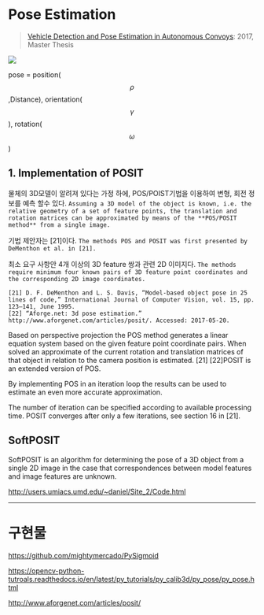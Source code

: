 # Pose Estimation 

> [Vehicle Detection and Pose Estimation in Autonomous Convoys](https://brage.bibsys.no/xmlui/bitstream/handle/11250/2455922/Baardseth_Elisabeth.pdf?sequence=1&isAllowed=y): 2017, Master Thesis





![](https://i.imgur.com/yQUQgc2.png)

pose = position($$\rho$$,Distance), orientation($$\gamma $$), rotation($$ \omega$$)

## 1. Implementation of POSIT


물체의 3D모델이 알려져 있다는 가정 하에, POS/POIST기법을 이용하여 변형, 회전 정보를 예측 할수 있다. `Assuming a 3D model of the object is known, i.e. the relative geometry of a set of feature points, the translation and rotation matrices can be approximated by means of the **POS/POSIT method** from a single image.`

기법 제안자는 [21]이다. `The methods POS and POSIT was first presented by DeMenthon et al. in [21]. `

최소 요구 사항안 4개 이상의 3D feature 쌍과 관련 2D 이미지다. `The methods require minimum four known pairs of 3D feature point coordinates and the corresponding 2D image coordinates.`

```
[21] D. F. DeMenthon and L. S. Davis, “Model-based object pose in 25 lines of code,” International Journal of Computer Vision, vol. 15, pp. 123–141, June 1995.
[22] “Aforge.net: 3d pose estimation.” http://www.aforgenet.com/articles/posit/. Accessed: 2017-05-20.
```

Based on perspective projection the POS method generates a linear equation system based on the given feature point coordinate pairs. When solved an approximate of the current rotation and translation matrices of that object in relation to the camera position is estimated. [21] [22]POSIT is an extended version of POS. 

By implementing POS in an iteration loop the results can be used to estimate an even more accurate approximation. 

The number of iteration can be specified according to available processing time. POSIT converges after only a few iterations, see section 16 in [21].







## SoftPOSIT

SoftPOSIT is an algorithm for determining the pose of a 3D object from a single 2D image in the case that correspondences between model features and image features are unknown. 

http://users.umiacs.umd.edu/~daniel/Site_2/Code.html

---

# 구현물 

https://github.com/mightymercado/PySigmoid

https://opencv-python-tutroals.readthedocs.io/en/latest/py_tutorials/py_calib3d/py_pose/py_pose.html


http://www.aforgenet.com/articles/posit/

